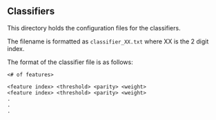 ## Classifiers

This directory holds the configuration files for the classifiers. 

The filename is formatted as `classifier_XX.txt` where XX is the 2 digit index. 

The format of the classifier file is as follows:
```
<# of features>

<feature index> <threshold> <parity> <weight>
<feature index> <threshold> <parity> <weight>
.
.
.
```

